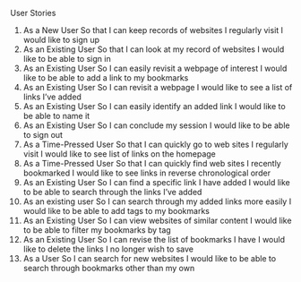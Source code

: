 User Stories

1) As a New User
     So that I can keep records of websites I regularly visit
     I would like to sign up
2) As an Existing User
     So that I can look at my record of websites
     I would like to be able to sign in
3) As an Existing User
     So I can easily revisit a webpage of interest
     I would like to be able to add a link to my bookmarks
4) As an Existing User
     So I can revisit a webpage
     I would like to see a list of links I’ve added
5) As an Existing User
     So I can easily identify an added link
     I would like to be able to name it
6) As an Existing User
     So I can conclude my session
     I would like to be able to sign out
7) As a Time-Pressed User
     So that I can quickly go to web sites I regularly visit
     I would like to see  list of links on the homepage
8) As a Time-Pressed User
     So that I can quickly find web sites I recently bookmarked
     I would like to see links in reverse chronological order
9) As an Existing User
     So I can find a specific link I have added
     I would like to be able to search through the links I’ve added
10) As an existing user
     So I can search through my added links more easily
     I would like to be able to add tags to my bookmarks
11) As an Existing User
     So I can view websites of similar content
          I would like to be able to filter my bookmarks by tag
12) As an Existing User
     So I can revise the list of bookmarks I have
     I would like to delete the links I no longer wish to save
13) As a User
     So I can search for new websites
     I would like to be able to search through bookmarks other than my
     own
